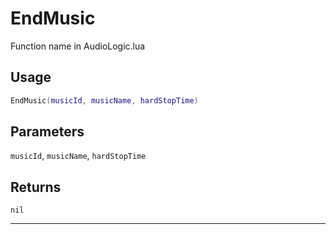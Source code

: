 # EndMusic
Function name in AudioLogic.lua
## Usage
```lua
EndMusic(musicId, musicName, hardStopTime)
```
## Parameters
`musicId`, `musicName`, `hardStopTime`
## Returns
`nil`

---